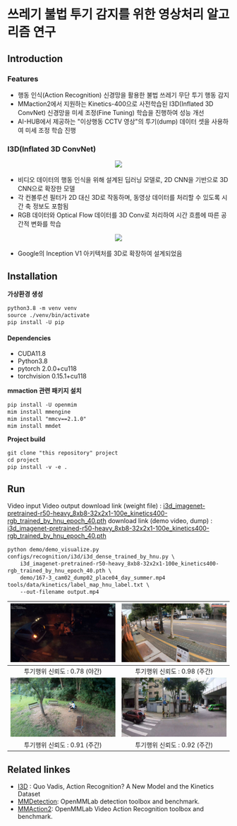 
# 쓰레기 불법 투기 감지를 위한 영상처리 알고리즘 연구

## Introduction

### Features
- 행동 인식(Action Recognition) 신경망을 활용한 불법 쓰레기 무단 투기 행동 감지
- MMaction2에서 지원하는 Kinetics-400으로 사전학습된 I3D(Inflated 3D ConvNet) 신경망을 미세 조정(Fine Tuning) 학습을 진행하여 성능 개선
- AI-HUB에서 제공하는 "이상행동 CCTV 영상"의 투기(dump) 데이터 셋을 사용하여 미세 조정 학습 진행

### I3D(Inflated 3D ConvNet)

<div style="text-align: center;">
  <img src="https://github.com/user-attachments/assets/ec816dd4-aad9-491c-b2ca-eb5c6c17adae" width="300">
</div>

- 비디오 데이터의 행동 인식을 위해 설계된 딥러닝 모델로, 2D CNN을 기반으로 3D CNN으로 확장한 모델
- 각 컨볼루션 필터가 2D 대신 3D로 작동하며, 동영상 데이터를 처리할 수 있도록 시간 축 정보도 포함됨
- RGB 데이터와 Optical Flow 데이터를 3D Conv로 처리하여 시간 흐름에 따른 공간적 변화를 학습


<div style="text-align: center;">
  <img src="https://github.com/user-attachments/assets/ec816dd4-aad9-491c-b2ca-eb5c6c17adae)](https://github.com/user-attachments/assets/c74c9c53-6f29-4de6-99f9-80a5a0243d51" width="300">
</div>

- Google의 Inception V1 아키텍처를 3D로 확장하여 설계되었음

## Installation

**가상환경 생성**
```
python3.8 -m venv venv
source ./venv/bin/activate
pip install -U pip
```

#### Dependencies
- CUDA11.8
- Python3.8
- pytorch 2.0.0+cu118
- torchvision 0.15.1+cu118


**mmaction 관련 패키지 설치**
```
pip install -U openmim
mim install mmengine
mim install "mmcv==2.1.0"
mim install mmdet
```

**Project build**
```
git clone "this repository" project
cd project
pip install -v -e .
```

## Run
Video input Video output
download link (weight file) : [i3d_imagenet-pretrained-r50-heavy_8xb8-32x2x1-100e_kinetics400-rgb_trained_by_hnu_epoch_40.pth]()
download link (demo video, dump) : [i3d_imagenet-pretrained-r50-heavy_8xb8-32x2x1-100e_kinetics400-rgb_trained_by_hnu_epoch_40.pth]()
```
python demo/demo_visualize.py configs/recognition/i3d/i3d_dense_trained_by_hnu.py \
    i3d_imagenet-pretrained-r50-heavy_8xb8-32x2x1-100e_kinetics400-rgb_trained_by_hnu_epoch_40.pth \
    demo/167-3_cam02_dump02_place04_day_summer.mp4 tools/data/kinetics/label_map_hnu_label.txt \
    --out-filename output.mp4
```

| ![사진1](resources/1_night_summer.jpg) | ![사진2](resources/2_day_spring.jpg) |
|:-----------------:|:---------------:|
| 투기행위 신뢰도 : 0.78 (야간)             | 투기행위 신뢰도 : 0.98 (주간)           |
| ![사진3](resources/3_day_summer.jpg) | ![사진4](resources/4_day_summer.jpg) |
| 투기행위 신뢰도 : 0.91 (주간)             | 투기행위 신뢰도 : 0.92 (주간)           |


## Related linkes

- [I3D](https://arxiv.org/pdf/1705.07750) : Quo Vadis, Action Recognition? A New Model and the Kinetics Dataset
- [MMDetection](https://github.com/open-mmlab/mmdetection): OpenMMLab detection toolbox and benchmark.
- [MMAction2](https://github.com/open-mmlab/mmaction2): OpenMMLab Video Action Recognition toolbox and benchmark.
